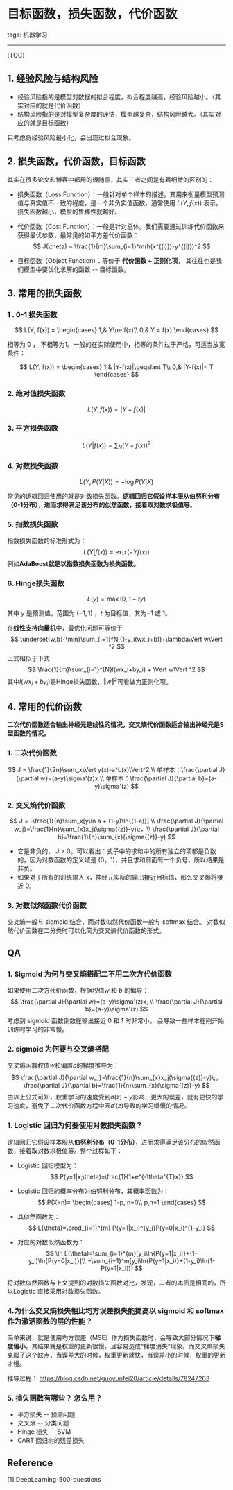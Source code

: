 # 目标函数，损失函数，代价函数

tags: 机器学习

---

[TOC]

## 1. 经验风险与结构风险

- 经验风险指的是模型对数据的拟合程度，拟合程度越高，经验风险越小。（其实对应的就是代价函数）
- 结构风险指的是对模型复杂度的评估，模型越复杂，结构风险越大。（其实对应的就是目标函数）

只考虑将经验风险最小化，会出现过拟合现象。

## 2. 损失函数，代价函数，目标函数

其实在很多论文和博客中都用的很随意，其实三者之间是有着细微的区别的：

- 损失函数（Loss Function）：一般针对单个样本的描述。其用来衡量模型预测值与真实值不一致的程度，是一个非负实值函数，通常使用 $L(Y, f(x))$ 表示。 损失函数越小，模型的鲁棒性就越好。

- 代价函数（Cost Function）：一般是针对总体。我们需要通过训练代价函数来获得最优参数，最常见的如平方差代价函数：
  $$
  J(\theta) = \frac{1}{m}\sum_{i=1}^m(h(x^{(i)})-y^{(i)})^2
  $$

- 目标函数（Object Function）：等价于 **代价函数 + 正则化项**， 其往往也是我们模型中要优化求解的函数 -- 目标函数。

## 3. 常用的损失函数

### 1 . 0-1 损失函数

$$
L(Y, f(x)) =
\begin{cases}
1,& Y\ne f(x)\\
0,& Y = f(x)
\end{cases}
$$

相等为 0 ， 不相等为1。一般的在实际使用中，相等的条件过于严格，可适当放宽条件：

$$
L(Y, f(x)) =
\begin{cases}
1,& |Y-f(x)|\geqslant T\\
0,& |Y-f(x)|< T
\end{cases}
$$

### 2. **绝对值损失函数**
$$
L(Y, f(x)) = |Y-f(x)|​
$$

### 3. **平方损失函数**

$$
L(Y|f(x)) = \sum_N {(Y-f(x))}^2
$$

### 4. **对数损失函数**

$$
L(Y, P(Y|X)) = -\log{P(Y|X)}
$$

常见的逻辑回归使用的就是对数损失函数。**逻辑回归它假设样本服从伯努利分布（0-1分布），进而求得满足该分布的似然函数，接着取对数求极值等**。

### 5. **指数损失函数**
指数损失函数的标准形式为：
$$
L(Y|f(x)) = \exp(-Yf(x))
$$
例如**AdaBoost就是以指数损失函数为损失函数。**

### 6. **Hinge损失函数**
$$
L(y) = \max{(0, 1-ty)}
$$

其中 $y$ 是预测值，范围为 $(-1,1)$ ，$t$ 为目标值，其为$-1$ 或 $1$。

在**线性支持向量机**中，最优化问题可等价于
$$
\underset{w,b}{\min}\sum_{i=1}^N (1-y_i(wx_i+b))+\lambda\Vert w\Vert ^2
$$
上式相似于下式
$$
\frac{1}{m}\sum_{i=1}^{N}l(wx_i+by_i) + \Vert w\Vert ^2
$$
其中$l(wx_i+by_i)$是Hinge损失函数，$\Vert w\Vert ^2$可看做为正则化项。

## 4. 常用的代价函数

**二次代价函数适合输出神经元是线性的情况，交叉熵代价函数适合输出神经元是S型函数的情况。**

### 1. 二次代价函数

$$
J = \frac{1}{2n}\sum_x\Vert y(x)-a^L(x)\Vert^2 \\
单样本：\frac{\partial J}{\partial w}=(a-y)\sigma'(z)x \\
单样本：\frac{\partial J}{\partial b}=(a-y)\sigma'(z)
$$

### 2. 交叉熵代价函数

$$
J = -\frac{1}{n}\sum_x[y\ln a + (1-y)\ln{(1-a)}] \\
\frac{\partial J}{\partial w_j}=\frac{1}{n}\sum_{x}x_j(\sigma{(z)}-y)\;，\\
\frac{\partial J}{\partial b}=\frac{1}{n}\sum_{x}(\sigma{(z)}-y)
$$

- 它是⾮负的， J > 0。可以看出：式子中的求和中的所有独⽴的项都是负数的，因为对数函数的定义域是 (0，1)，并且求和前⾯有⼀个负号，所以结果是非负。
- 如果对于所有的训练输⼊ x，神经元实际的输出接近⽬标值，那么交叉熵将接近 0。

### 3. 对数似然函数代价函数

交叉熵一般与 sigmoid 结合，而对数似然代价函数一般与 softmax 结合。 对数似然代价函数在二分类时可以化简为交叉熵代价函数的形式。



## QA

### 1. Sigmoid 为何与交叉熵搭配二不用二次方代价函数

如果使用二次方代价函数，根据权值$w$ 和 $b$ 的偏导：
$$
\frac{\partial J}{\partial w}=(a-y)\sigma'(z)x, \\
\frac{\partial J}{\partial b}=(a-y)\sigma'(z)
$$
考虑到 sigmoid 函数倒数在输出接近 0 和 1 时非常小， 会导致一些样本在刚开始训练时学习的非常慢。

### 2. sigmoid 为何要与交叉熵搭配

交叉熵函数权值$w$和偏置$b$的梯度推导为：
$$
\frac{\partial J}{\partial w_j}=\frac{1}{n}\sum_{x}x_j(\sigma{(z)}-y)\;，
\frac{\partial J}{\partial b}=\frac{1}{n}\sum_{x}(\sigma{(z)}-y)
$$
由以上公式可知，权重学习的速度受到$\sigma{(z)}-y$影响，更大的误差，就有更快的学习速度，避免了二次代价函数方程中因$\sigma'{(z)}$导致的学习缓慢的情况。

### 1. Logistic 回归为何要使用对数损失函数？

逻辑回归它假设样本服从**伯努利分布（0-1分布）**，进而求得满足该分布的似然函数，接着取对数求极值等。整个过程如下：

- Logistic 回归模型为：
  $$
  P(y=1|x;\theta)=\frac{1}{1+e^{-\theta^{T}x}}
  $$

- Logistic 回归的概率分布为伯努利分布，其概率函数为：
  $$
  P(X=n)=
  \begin{cases}
  1-p, n=0\\
   p,n=1
  \end{cases}
  $$

- 其似然函数为：
  $$
  L(\theta)=\prod_{i=1}^{m}
  P(y=1|x_i)^{y_i}P(y=0|x_i)^{1-y_i}
  $$

- 对应的对数似然函数为：
  $$
  \ln L(\theta)=\sum_{i=1}^{m}[y_i\ln{P(y=1|x_i)}+(1-y_i)\ln{P(y=0|x_i)}]\\
    =\sum_{i=1}^m[y_i\ln{P(y=1|x_i)}+(1-y_i)\ln(1-P(y=1|x_i))]
  $$




将对数似然函数与上文提到的对数损失函数对比，发现，二者的本质是相同的，所以Logistic 直接采用对数损失函数。

### 4.为什么交叉熵损失相比均方误差损失能提高以 sigmoid 和 softmax 作为激活函数的层的性能？

简单来说，就是使用均方误差（MSE）作为损失函数时，会导致大部分情况下**梯度偏小**，其结果就是权重的更新很慢，且容易造成“梯度消失”现象。而交叉熵损失克服了这个缺点，当误差大的时候，权重更新就快，当误差小的时候，权重的更新才慢。

推导过程： https://blog.csdn.net/guoyunfei20/article/details/78247263

### 5.  损失函数有哪些？ 怎么用？

- 平方损失 -- 预测问题
- 交叉熵 -- 分类问题
- Hinge 损失 -- SVM
- CART 回归树的残差损失



## Reference

[1] DeepLearning-500-questions

